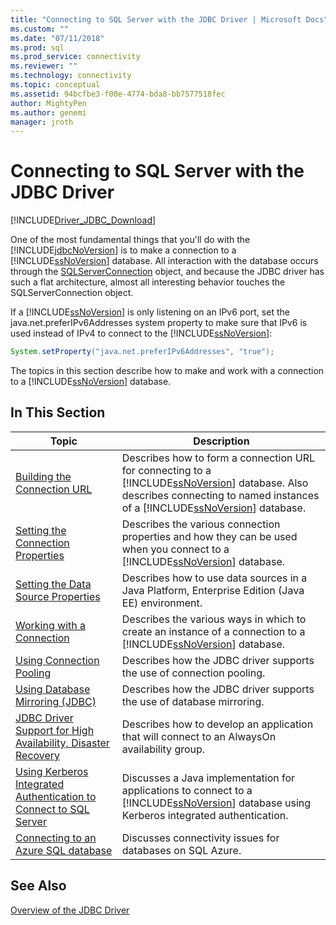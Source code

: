 ```yaml
---
title: "Connecting to SQL Server with the JDBC Driver | Microsoft Docs"
ms.custom: ""
ms.date: "07/11/2018"
ms.prod: sql
ms.prod_service: connectivity
ms.reviewer: ""
ms.technology: connectivity
ms.topic: conceptual
ms.assetid: 94bcfbe3-f00e-4774-bda8-bb7577518fec
author: MightyPen
ms.author: genemi
manager: jroth
---
```

# Connecting to SQL Server with the JDBC Driver
[!INCLUDE[Driver_JDBC_Download](../../includes/driver_jdbc_download.md)]

  One of the most fundamental things that you'll do with the [!INCLUDE[jdbcNoVersion](../../includes/jdbcnoversion_md.md)] is to make a connection to a [!INCLUDE[ssNoVersion](../../includes/ssnoversion-md.md)] database. All interaction with the database occurs through the [SQLServerConnection](../../connect/jdbc/reference/sqlserverconnection-class.md) object, and because the JDBC driver has such a flat architecture, almost all interesting behavior touches the SQLServerConnection object.  
  
 If a [!INCLUDE[ssNoVersion](../../includes/ssnoversion-md.md)] is only listening on an IPv6 port, set the java.net.preferIPv6Addresses system property to make sure that IPv6 is used instead of IPv4 to connect to the [!INCLUDE[ssNoVersion](../../includes/ssnoversion-md.md)]:  
  
```java
System.setProperty("java.net.preferIPv6Addresses", "true");  
```  
  
 The topics in this section describe how to make and work with a connection to a [!INCLUDE[ssNoVersion](../../includes/ssnoversion-md.md)] database.  
  
## In This Section  
  
|Topic|Description|  
|-----------|-----------------|  
|[Building the Connection URL](../../connect/jdbc/building-the-connection-url.md)|Describes how to form a connection URL for connecting to a [!INCLUDE[ssNoVersion](../../includes/ssnoversion-md.md)] database. Also describes connecting to named instances of a [!INCLUDE[ssNoVersion](../../includes/ssnoversion-md.md)] database.|  
|[Setting the Connection Properties](../../connect/jdbc/setting-the-connection-properties.md)|Describes the various connection properties and how they can be used when you connect to a [!INCLUDE[ssNoVersion](../../includes/ssnoversion-md.md)] database.|  
|[Setting the Data Source Properties](../../connect/jdbc/setting-the-data-source-properties.md)|Describes how to use data sources in a Java Platform, Enterprise Edition (Java EE) environment.|  
|[Working with a Connection](../../connect/jdbc/working-with-a-connection.md)|Describes the various ways in which to create an instance of a connection to a [!INCLUDE[ssNoVersion](../../includes/ssnoversion-md.md)] database.|  
|[Using Connection Pooling](../../connect/jdbc/using-connection-pooling.md)|Describes how the JDBC driver supports the use of connection pooling.|  
|[Using Database Mirroring &#40;JDBC&#41;](../../connect/jdbc/using-database-mirroring-jdbc.md)|Describes how the JDBC driver supports the use of database mirroring.|  
|[JDBC Driver Support for High Availability, Disaster Recovery](../../connect/jdbc/jdbc-driver-support-for-high-availability-disaster-recovery.md)|Describes how to develop an application that will connect to an AlwaysOn  availability group.|  
|[Using Kerberos Integrated Authentication to Connect to SQL Server](../../connect/jdbc/using-kerberos-integrated-authentication-to-connect-to-sql-server.md)|Discusses a Java implementation for applications to connect to a [!INCLUDE[ssNoVersion](../../includes/ssnoversion-md.md)] database using Kerberos integrated authentication.|  
|[Connecting to an Azure SQL database](../../connect/jdbc/connecting-to-an-azure-sql-database.md)|Discusses connectivity issues for databases on SQL Azure.|  
  
## See Also  
 [Overview of the JDBC Driver](../../connect/jdbc/overview-of-the-jdbc-driver.md)  
  
  
